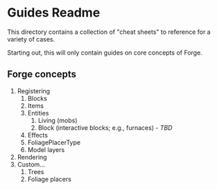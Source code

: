 # Guides Readme

This directory contains a collection of "cheat sheets" to reference for a variety of cases.

Starting out, this will only contain guides on core concepts of Forge.

## Forge concepts

1. Registering
   1. Blocks
   2. Items
   3. Entities
      1. Living (mobs)
      2. Block (interactive blocks; e.g., furnaces) - _TBD_
   4. Effects
   5. FoliagePlacerType
   6. Model layers
2. Rendering
3. Custom...
   1. Trees
   2. Foliage placers


